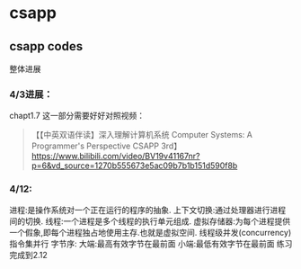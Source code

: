 # csapp
## csapp codes
整体进展


### 4/3进展：
chapt1.7 这一部分需要好好对照视频：
>【【中英双语伴读】深入理解计算机系统 Computer Systems: A Programmer's Perspective  CSAPP 3rd】https://www.bilibili.com/video/BV19v41167nr?p=6&vd_source=1270b555673e5ac09b7b1b151d590f8b

### 4/12:
进程:是操作系统对一个正在运行的程序的抽象.
上下文切换:通过处理器进行进程间的切换.
线程:一个进程是多个线程的执行单元组成.
虚拟存储器:为每个进程提供一个假象,即每个进程独占地使用主存.也就是虚拟空间.
线程级并发(concurrency)
指令集并行
字节序:
大端:最高有效字节在最前面
小端:最低有效字节在最前面
练习完成到2.12
